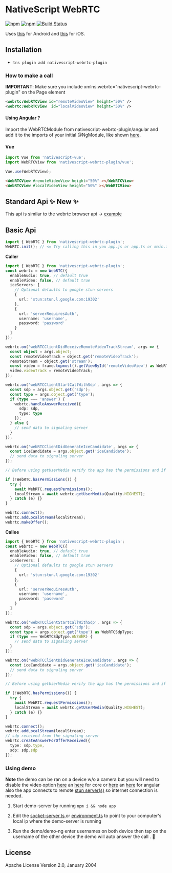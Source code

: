 # NativeScript WebRTC

[![npm](https://img.shields.io/npm/v/nativescript-webrtc-plugin.svg)](https://www.npmjs.com/package/nativescript-webrtc-plugin)
[![npm](https://img.shields.io/npm/dt/nativescript-webrtc-plugin.svg?label=npm%20downloads)](https://www.npmjs.com/package/nativescript-webrtc-plugin)
[![Build Status](https://travis-ci.org/triniwiz/nativescript-webrtc.svg?branch=master)](https://travis-ci.org/triniwiz/nativescript-webrtc)


Uses [this](https://github.com/triniwiz/fancy-webrtc-android) for Android and [this](https://github.com/triniwiz/fancy-webrtc-ios) for iOS.

## Installation

- `tns plugin add nativescript-webrtc-plugin`

### How to make a call


**IMPORTANT**: Make sure you include xmlns:webrtc="nativescript-webrtc-plugin" on the Page element

```xml
<webrtc:WebRTCView id="remoteVideoView" height="50%" />
<webrtc:WebRTCView  id="localVideoView" height="50%" />
```


#### Using Angular ? 


Import the WebRTCModule from nativescript-webrtc-plugin/angular and add it to the imports of your initial @NgModule, like shown [here](https://github.com/triniwiz/nativescript-webrtc/blob/master/demo-ng/app/app.module.ts#L23).


#### Vue
```js
import Vue from 'nativescript-vue';
import WebRTCView from 'nativescript-webrtc-plugin/vue';

Vue.use(WebRTCView);

```


```html
<WebRTCView #remoteVideoView height="50%" ></WebRTCView>
<WebRTCView #localVideoView height="50%" ></WebRTCView>
```


## Standard Api :sparkles: New :sparkles:
This api is similar to the webrtc browser api -> [example](demo/app/standard/standard-vm.ts)


## Basic Api

```typescript
import { WebRTC } from 'nativescript-webrtc-plugin';
WebRTC.init(); // <= Try calling this in you app.js or app.ts or main.ts
```

**Caller**

```typescript
import { WebRTC } from 'nativescript-webrtc-plugin';
const webrtc = new WebRTC({
  enableAudio: true, // default true
  enableVideo: false, // default true
  iceServers: [
    // Optional defaults to google stun servers
    {
      url: 'stun:stun.l.google.com:19302'
    },
    {
      url: 'serverRequiresAuth',
      username: 'username',
      password: 'password'
    }
  ]
});

webrtc.on('webRTCClientDidReceiveRemoteVideoTrackStream', args => {
  const object = args.object;
  const remoteVideoTrack = object.get('remoteVideoTrack');
  remoteStream = object.get('stream');
  const video = frame.topmost().getViewById('remoteVideoView') as WebRTCView;
  video.videoTrack = remoteVideoTrack;
});

webrtc.on('webRTCClientStartCallWithSdp', args => {
  const sdp = args.object.get('sdp');
  const type = args.object.get('type');
  if (type === 'answer') {
    webrtc.handleAnswerReceived({
      sdp: sdp,
      type: type
    });
  } else {
    // send data to signaling server
  }
});

webrtc.on('webRTCClientDidGenerateIceCandidate', args => {
  const iceCandidate = args.object.get('iceCandidate');
  // send data to signaling server
});

// Before using getUserMedia verify the app has the permissions and if not try requesting them

if (!WebRTC.hasPermissions()) {
  try {
    await WebRTC.requestPermissions();
    localStream = await webrtc.getUserMedia(Quality.HIGHEST);
  } catch (e) {}
}

webrtc.connect();
webrtc.addLocalStream(localStream);
webrtc.makeOffer();
```

**Callee**

```typescript
import { WebRTC } from 'nativescript-webrtc-plugin';
const webrtc = new WebRTC({
  enableAudio: true, // default true
  enableVideo: false, // default true
  iceServers: [
    // Optional defaults to google stun servers
    {
      url: 'stun:stun.l.google.com:19302'
    },
    {
      url: 'serverRequiresAuth',
      username: 'username',
      password: 'password'
    }
  ]
});

webrtc.on('webRTCClientStartCallWithSdp', args => {
  const sdp = args.object.get('sdp');
  const type = args.object.get('type') as WebRTCSdpType;
  if (type === WebRTCSdpType.ANSWER) {
    // send data to signaling server
  }
});

webrtc.on('webRTCClientDidGenerateIceCandidate', args => {
  const iceCandidate = args.object.get('iceCandidate');
  // send data to signaling server
});

// Before using getUserMedia verify the app has the permissions and if not try requesting them

if (!WebRTC.hasPermissions()) {
  try {
    await WebRTC.requestPermissions();
    localStream = await webrtc.getUserMedia(Quality.HIGHEST);
  } catch (e) {}
}

webrtc.connect();
webrtc.addLocalStream(localStream);
// sdp received from the signaling server
webrtc.createAnswerForOfferReceived({
  type: sdp.type,
  sdp: sdp.sdp
});
```



### Using demo

**Note** the demo can be ran on a device w/o a camera but you will need to disable the video option [here](https://github.com/triniwiz/nativescript-webrtc/blob/master/demo/app/call-view-model.ts#L50) an [here](https://github.com/triniwiz/nativescript-webrtc/blob/master/demo/app/call-view-model.ts#L129) for core or [here](https://github.com/triniwiz/nativescript-webrtc/blob/master/demo-ng/app/call.service.ts#L155) an [here](https://github.com/triniwiz/nativescript-webrtc/blob/master/demo-ng/app/call.service.ts#L89) for angular  also the app connects to remote [stun server(s)](https://www.3cx.com/pbx/what-is-a-stun-server/) so internet connection is needed.


1. Start demo-server by running `npm i && node app`

2. Edit the [socket-server.ts ](https://github.com/triniwiz/nativescript-webrtc/blob/master/demo/app/socket-server.ts#L8) or [environment.ts](https://github.com/triniwiz/nativescript-webrtc/blob/master/demo-ng/app/environment.ts#L1) to point to your computer's local ip where the demo-server is running

3. Run the demo/demo-ng enter usernames on both device then tap on the username of the other device the demo will auto answer the call . 🙂


## License

Apache License Version 2.0, January 2004
